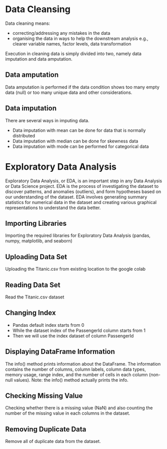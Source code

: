 # Data Cleansing
Data cleaning means:
- correcting/addressing any mistakes in the data
- organising the data in ways to help the downstream analysis e.g., clearer variable names, factor levels, data transformation

Execution in cleaning data is simply divided into two, namely data imputation and data amputation.
## Data amputation
Data amputation is performed if the data condition shows too many empty data (null) or too many unique data and other considerations.
## Data imputation
There are several ways in imputing data.
 - Data imputation with mean can be done for data that is normally distributed
 - Data imputation with median can be done for skewness data
 - Data imputation with mode can be performed for categorical data

# Exploratory Data Analysis
Exploratory Data Analysis, or EDA, is an important step in any Data Analysis or Data Science project. EDA is the process of investigating the dataset to discover patterns, and anomalies (outliers), and form hypotheses based on our understanding of the dataset. EDA involves generating summary statistics for numerical data in the dataset and creating various graphical representations to understand the data better.
## Importing Libraries
Importing the required libraries for Exploratory Data Analysis (pandas, numpy, matplotlib, and seaborn)
## Uploading Data Set
Uploading the Titanic.csv from existing location to the google colab
## Reading Data Set
Read the Titanic.csv dataset
## Changing Index
- Pandas default index starts from 0
- While the dataset index of the PassengerId column starts from 1
- Then we will use the index dataset of column PassengerId
## Displaying DataFrame Information
The info() method prints information about the DataFrame. The information contains the number of columns, column labels, column data types, memory usage, range index, and the number of cells in each column (non-null values). Note: the info() method actually prints the info.
## Checking Missing Value
Checking whether there is a missing value (NaN) and also counting the number of the missing value in each columns in the dataset.
## Removing Duplicate Data
Remove all of duplicate data from the dataset.
